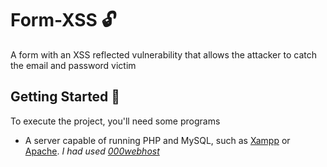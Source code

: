 # Form-XSS 🔓

A form with an XSS reflected vulnerability that allows the attacker to catch the email and password victim

## Getting Started 🏁
To execute the project, you'll need some programs
 * A server capable of running PHP and MySQL, such as [Xampp](https://www.apachefriends.org/index.html) or [Apache](https://httpd.apache.org/download.cgi). *I had used [000webhost](https://www.000webhost.com/)*
